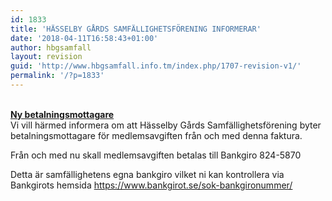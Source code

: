 ```yaml
---
id: 1833
title: 'HÄSSELBY GÅRDS SAMFÄLLIGHETSFÖRENING INFORMERAR'
date: '2018-04-11T16:58:43+01:00'
author: hbgsamfall
layout: revision
guid: 'http://www.hbgsamfall.info.tm/index.php/1707-revision-v1/'
permalink: '/?p=1833'
---
```


**[  
Ny betalningsmottagare](/wp-content/uploads/2017/11/Ny-betalningsmottagare.pdf)**  
Vi vill härmed informera om att Hässelby Gårds Samfällighetsförening byter betalningsmottagare för medlemsavgiften från och med denna faktura.

Från och med nu skall medlemsavgiften betalas till Bankgiro 824-5870

Detta är samfällighetens egna bankgiro vilket ni kan kontrollera via Bankgirots hemsida <https://www.bankgirot.se/sok-bankgironummer/>